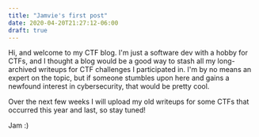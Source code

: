 ```yaml
---
title: "Jamvie's first post"
date: 2020-04-20T21:27:12-06:00
draft: true
---
```


Hi, and welcome to my CTF blog. I'm just a software dev with a hobby for CTFs, and I thought a blog would be a good way to stash all my long-archived writeups for CTF challenges I participated in. I'm by no means an expert on the topic, but if someone stumbles upon here and gains a newfound interest in cybersecurity, that would be pretty cool. 


Over the next few weeks I will upload my old writeups for some CTFs that occurred this year and last, so stay tuned! 

Jam
:)